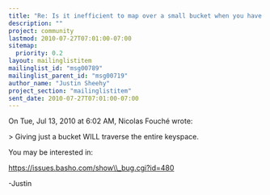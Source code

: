 ```yaml
---
title: "Re: Is it inefficient to map over a small bucket when you have 	millions of other buckets?"
description: ""
project: community
lastmod: 2010-07-27T07:01:00-07:00
sitemap:
  priority: 0.2
layout: mailinglistitem
mailinglist_id: "msg00789"
mailinglist_parent_id: "msg00719"
author_name: "Justin Sheehy"
project_section: "mailinglistitem"
sent_date: 2010-07-27T07:01:00-07:00
---
```



On Tue, Jul 13, 2010 at 6:02 AM, Nicolas Fouché  wrote:

&gt; Giving just a bucket WILL traverse the entire keyspace.

You may be interested in:

https://issues.basho.com/show\\_bug.cgi?id=480

-Justin

